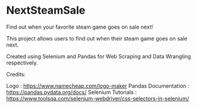 # NextSteamSale
Find out when your favorite steam game goes on sale next!

This project allows users to find out when their steam game goes on sale next.

Created using Selenium and Pandas for Web Scraping and Data Wrangling respectively.

Credits:

Logo : https://www.namecheap.com/logo-maker
Pandas Documentation : https://pandas.pydata.org/docs/
Selenium Tutorials : https://www.toolsqa.com/selenium-webdriver/css-selectors-in-selenium/

